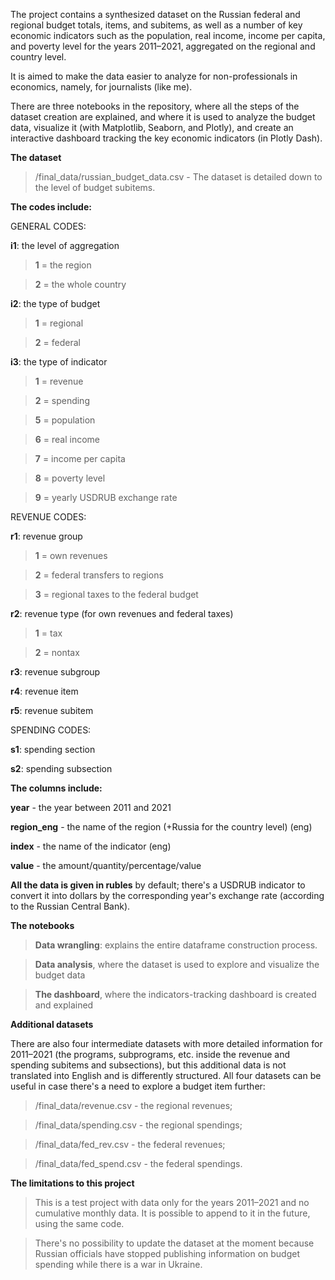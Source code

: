 The project contains a synthesized dataset on the Russian federal and regional budget totals, items, and subitems, as well as a number of key economic indicators
such as the population, real income, income per capita, and poverty level for the years 2011–2021, aggregated on the regional and country level.

It is aimed to make the data easier to analyze for non-professionals in economics, namely, for journalists (like me).

There are three notebooks in the repository, where all the steps of the dataset creation are explained, and where it is used to analyze the budget data, visualize it
(with Matplotlib, Seaborn, and Plotly), and create an interactive dashboard tracking the key economic indicators (in Plotly Dash).

<b>The dataset</b>

> /final_data/russian_budget_data.csv - The dataset is detailed down to the level of budget subitems.

<b>The codes include:</b>

GENERAL CODES:

<b>i1</b>: the level of aggregation

> <b>1</b> = the region

> <b>2</b> = the whole country

 <b>i2</b>: the type of budget

> <b>1</b> = regional

> <b>2</b> = federal

<b>i3</b>: the type of indicator 

> <b>1</b> = revenue

> <b>2</b> = spending

> <b>5</b> = population

> <b>6</b> = real income

> <b>7</b> = income per capita

> <b>8</b> = poverty level

> <b>9</b> = yearly USDRUB exchange rate

REVENUE CODES:

<b>r1</b>: revenue group

> <b>1</b> = own revenues

> <b>2</b> = federal transfers to regions

> <b>3</b> = regional taxes to the federal budget

<b>r2</b>: revenue type (for own revenues and federal taxes) 

> <b>1</b> = tax

> <b>2</b> = nontax

<b>r3</b>: revenue subgroup

<b>r4</b>: revenue item

<b>r5</b>: revenue subitem

SPENDING CODES:

<b>s1</b>: spending section

<b>s2</b>: spending subsection

<b>The columns include:</b>

<b>year</b> - the year between 2011 and 2021

<b>region_eng</b> - the name of the region (+Russia for the country level) (eng)

<b>index</b> - the name of the indicator (eng)

<b>value</b> - the amount/quantity/percentage/value

<b>All the data is given in rubles</b> by default; there's a USDRUB indicator to convert it into dollars by the corresponding year's exchange rate (according to the
Russian Central Bank).

<b>The notebooks</b>

> <b>Data wrangling</b>: explains the entire dataframe construction process.

> <b>Data analysis</b>, where the dataset is used to explore and visualize the budget data

> <b>The dashboard</b>, where the indicators-tracking dashboard is created and explained

<b>Additional datasets</b>

There are also four intermediate datasets with more detailed information for 2011–2021 (the programs, subprograms, etc. inside the revenue and spending subitems
and subsections), but this additional data is not translated into English and is differently structured. All four datasets can be useful in case there's a need
to explore a budget item further:

> /final_data/revenue.csv - the regional revenues;

> /final_data/spending.csv - the regional spendings;

> /final_data/fed_rev.csv - the federal revenues;

> /final_data/fed_spend.csv - the federal spendings.

<b>The limitations to this project</b>

> This is a test project with data only for the years 2011–2021 and no cumulative monthly data. It is possible to append to it in the future, using the same code.

> There's no possibility to update the dataset at the moment because Russian officials have stopped publishing information on budget spending while there is a war
in Ukraine.
